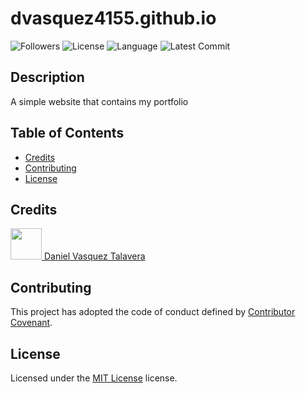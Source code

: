 # dvasquez4155.github.io 
![Followers](https://img.shields.io/github/followers/DVasquez4155?style=social) ![License](https://img.shields.io/github/license/DVasquez4155/dvasquez4155.github.io) ![Language](https://img.shields.io/github/languages/top/DVasquez4155/dvasquez4155.github.io) ![Latest Commit](https://img.shields.io/github/last-commit/DVasquez4155/dvasquez4155.github.io)
## Description
A simple website that contains my portfolio
## Table of Contents
* [Credits](#Credits)
* [Contributing](#Contributing)
* [License](#License)
## Credits
[<img src="https://avatars0.githubusercontent.com/u/22107830?v=4" width="50"/> Daniel Vasquez Talavera](https://github.com/DVasquez4155)
## Contributing
This project has adopted the code of conduct defined by [Contributor Covenant](https://www.contributor-covenant.org/version/2/0/code_of_conduct/).
## License
Licensed under the [MIT License](https://choosealicense.com/licenses/mit/) license.